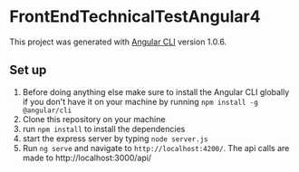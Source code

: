 # FrontEndTechnicalTestAngular4

This project was generated with [Angular CLI](https://github.com/angular/angular-cli) version 1.0.6.

## Set up

1. Before doing anything else make sure to install the Angular CLI globally if you don't have it on your machine by running `npm install -g @angular/cli`
2. Clone this repository on your machine
3. run `npm install` to install the dependencies
4. start the express server by typing `node server.js`
5. Run `ng serve` and navigate to `http://localhost:4200/`. The api calls are made to http://localhost:3000/api/

